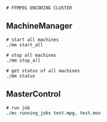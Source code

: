 ```
# FFMPEG ENCODING CLUSTER
```


## MachineManager
```
# start all machines
./mm start_all

# stop all machines
./mm stop_all

# get status of all machines
./mm status
```

## MasterControl
```
# run job
./mc running_jobs test.mpg, test.mov
```
